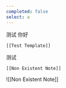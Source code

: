 ```yaml
---
completed: false
select: a
---
```


测试 你好

```meta-bind-embed
[[Test Template]]
```

测试

```meta-bind-embed
[[Non Existent Note]]
```

![[Non Existent Note]]